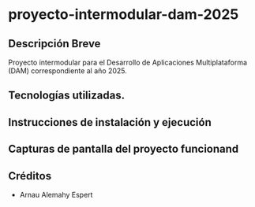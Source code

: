# proyecto-intermodular-dam-2025

## Descripción Breve
Proyecto intermodular para el Desarrollo de Aplicaciones Multiplataforma (DAM) correspondiente al año 2025.

## Tecnologías utilizadas.

## Instrucciones de instalación y ejecución

## Capturas de pantalla del proyecto funcionand

## Créditos
- Arnau Alemahy Espert
